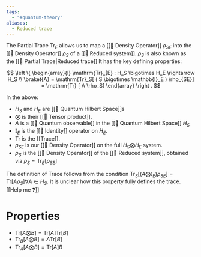 ```yaml
---
tags:
  - "#quantum-theory"
aliases:
  - Reduced trace
---
```

The Partial Trace $\mathrm{Tr}_E$ allows us to map a [[📘 Density Operator]] $\rho_{SE}$ into the [[📘 Density Operator]] $\rho_S$ of a [[📘 Reduced system]]. $\rho_S$ is also known as the [[📘 Partial Trace|Reduced trace]] It has the key defining properties:

$$
\left \{
\begin{array}{l}
\mathrm{Tr}_{E} : H_S \bigotimes H_E \rightarrow H_S \\
\braket{A} = \mathrm{Tr}_S[ ( S \bigotimes \mathbb{I}_E ) \rho_{SE}] = \mathrm{Tr} [ A \rho_S]
\end{array}
\right .
$$

In the above:
- $H_S$ and $H_E$ are [[📘 Quantum Hilbert Space]]s
- $\bigotimes$ is their [[📘 Tensor product]].
- $A$ is a [[📘 Quantum observable]] in the [[📘 Quantum Hilbert Space]] $H_S$
- $\mathbb{I}_E$ is the [[📘 Identity]] operator on $H_E$.
- $\mathrm{Tr}$ is the [[Trace]].
- $\rho_{SE}$ is our [[📘 Density Operator]] on the full $H_S \bigotimes H_E$ system.
- $\rho_S$ is the [[📘 Density Operator]] of the [[📘 Reduced system]], obtained via $\rho_S = \mathrm{Tr}_E [ \rho_{SE}]$ 

The definition of Trace follows from the condition $\mathrm{Tr}_S[ ( A \bigotimes \mathbb{I}_E ) \rho_{SE}] = \mathrm{Tr} [ A \rho_S] \forall A \in H_S$. It is unclear how this property fully defines the trace. [[Help me ❓]]
# Properties

- $\mathrm{Tr}[A \bigotimes B] = \mathrm{Tr}[A] \mathrm{Tr}[B]$ 
- $\mathrm{Tr}_B[A \bigotimes B] = A \mathrm{Tr}[B]$ 
- $\mathrm{Tr}_A[A \bigotimes B] = \mathrm{Tr}[A] B$ 
